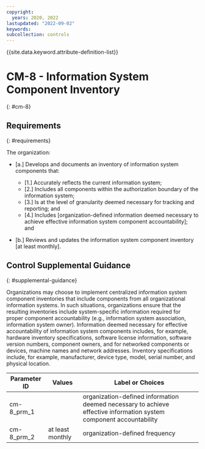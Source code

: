 ```yaml
---
copyright:
  years: 2020, 2022
lastupdated: "2022-09-02"
keywords: 
subcollection: controls
---
```



{{site.data.keyword.attribute-definition-list}}


# CM-8 - Information System Component Inventory
{: #cm-8}

## Requirements
{: #requirements}

The organization:

- \[a.\] Develops and documents an inventory of information system components that:

  - \[1.\] Accurately reflects the current information system;
  - \[2.\] Includes all components within the authorization boundary of the information system;
  - \[3.\] Is at the level of granularity deemed necessary for tracking and reporting; and
  - \[4.\] Includes [organization-defined information deemed necessary to achieve effective information system component accountability]; and

- \[b.\] Reviews and updates the information system component inventory [at least monthly].

## Control Supplemental Guidance
{: #supplemental-guidance}

Organizations may choose to implement centralized information system component inventories that include components from all organizational information systems. In such situations, organizations ensure that the resulting inventories include system-specific information required for proper component accountability (e.g., information system association, information system owner). Information deemed necessary for effective accountability of information system components includes, for example, hardware inventory specifications, software license information, software version numbers, component owners, and for networked components or devices, machine names and network addresses. Inventory specifications include, for example, manufacturer, device type, model, serial number, and physical location.

| Parameter ID | Values | Label or Choices |
|---|---|---|
| cm-8_prm_1 |  | organization-defined information deemed necessary to achieve effective information system component accountability |
| cm-8_prm_2 | at least monthly | organization-defined frequency |

